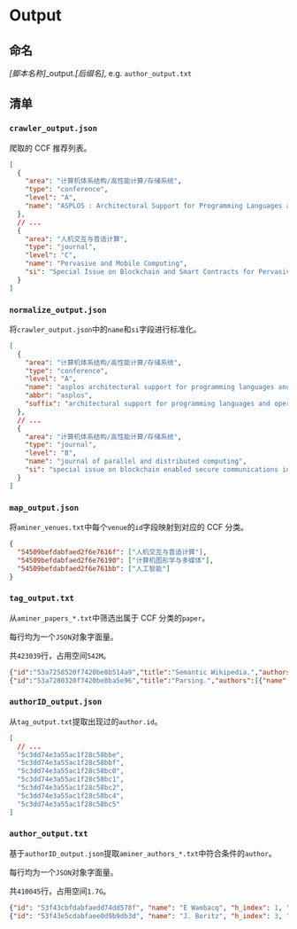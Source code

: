 # Output

## 命名

_[脚本名称]_\_output._[后缀名]_, e.g. `author_output.txt`

## 清单

### `crawler_output.json`

爬取的 CCF 推荐列表。

```json
[
  {
    "area": "计算机体系结构/高性能计算/存储系统",
    "type": "conference",
    "level": "A",
    "name": "ASPLOS : Architectural Support for Programming Languages and Operating Systems"
  },
  // ...
  {
    "area": "人机交互与普适计算",
    "type": "journal",
    "level": "C",
    "name": "Pervasive and Mobile Computing",
    "si": "Special Issue on Blockchain and Smart Contracts for Pervasive Systems"
  }
]
```

### `normalize_output.json`

将`crawler_output.json`中的`name`和`si`字段进行标准化。

```json
[
  {
    "area": "计算机体系结构/高性能计算/存储系统",
    "type": "conference",
    "level": "A",
    "name": "asplos architectural support for programming languages and operating systems",
    "abbr": "asplos",
    "suffix": "architectural support for programming languages and operating systems"
  },
  // ...
  {
    "area": "计算机体系结构/高性能计算/存储系统",
    "type": "journal",
    "level": "B",
    "name": "journal of parallel and distributed computing",
    "si": "special issue on blockchain enabled secure communications in smart cities"
  }
]
```

### `map_output.json`

将`aminer_venues.txt`中每个`venue`的`id`字段映射到对应的 CCF 分类。

```json
{
  "54509befdabfaed2f6e7616f": ["人机交互与普适计算"],
  "54509befdabfaed2f6e76190": ["计算机图形学与多媒体"],
  "54509befdabfaed2f6e761bb": ["人工智能"]
}
```

### `tag_output.txt`

从`aminer_papers_*.txt`中筛选出属于 CCF 分类的`paper`。

每行均为一个`JSON`对象字面量。

共`423039`行，占用空间`542M`。

```json
{"id":"53a7258520f7420be8b514a9","title":"Semantic Wikipedia.","authors":[{"name":"Max Völkel","id":"53f47915dabfaefedbbb728f"},{"name":"Markus Krötzsch","id":"53f44a27dabfaedf435dbf2e"},{"name":"Denny Vrandecic","id":"5433f551dabfaebba5832602"},{"name":"Heiko Haller","id":"53f322dddabfae9a84460560"},{"name":"Rudi Studer","id":"53f556b9dabfaea7cd1d5e32"}],"venue":{"raw":"WWW","id":"547ffa8cdabfaebedf84f229"},"year":2006,"n_citation":639,"page_start":"585","page_end":"594","lang":"en","volume":"","issue":"","url":["http://doi.acm.org/10.1145/1135777.1135863"],"area":["交叉/新兴／综合"]}
{"id":"53a7280320f7420be8ba5e96","title":"Parsing.","authors":[{"name":"Ralph Grishman"}],"venue":{"raw":"ACL","id":"547ffa8cdabfaebedf84f2ad"},"year":1981,"n_citation":11,"page_start":"","page_end":"","lang":"en","volume":"","issue":"","pdf":"//static.aminer.org/pdf/20160902/aclanthology/aclweb/ACL-1981-6538.pdf","url":["http://aclweb.org/anthology-new/P/P81/P81-1022.pdf","https://static.aminer.org/pdf/20160902/aclanthology/index.txt","https://static.aminer.org/pdf/20170130/aclanthology/index.txt"],"area":["人工智能"]}
```

### `authorID_output.json`

从`tag_output.txt`提取出现过的`author.id`。

```json
[
  // ...
  "5c3dd74e3a55ac1f28c58bbe",
  "5c3dd74e3a55ac1f28c58bbf",
  "5c3dd74e3a55ac1f28c58bc0",
  "5c3dd74e3a55ac1f28c58bc1",
  "5c3dd74e3a55ac1f28c58bc2",
  "5c3dd74e3a55ac1f28c58bc4",
  "5c3dd74e3a55ac1f28c58bc5"
]
```

### `author_output.txt`

基于`authorID_output.json`提取`aminer_authors_*.txt`中符合条件的`author`。

每行均为一个`JSON`对象字面量。

共`410045`行，占用空间`1.7G`。

```json
{"id": "53f43cbfdabfaedd74dd578f", "name": "E Wambacq", "h_index": 1, "n_pubs": 1, "tags": [], "pubs": [{"i": "53e9adc7b7602d97037ce451", "r": 0}], "n_citation": 9, "orgs": [""]}
{"id": "53f43e5cdabfaee0d9b9db3d", "name": "J. Boritz", "h_index": 3, "n_pubs": 4, "tags": [{"w": 1, "t": "computerized virtual environment"}, {"w": 1, "t": "virtual reality"}, {"w": 1, "t": "three dimensional"}, {"w": 1, "t": "virtual environment"}, {"w": 1, "t": "user interfaces"}, {"w": 1, "t": "degree of freedom"}, {"w": 1, "t": "input device"}, {"w": 1, "t": "dof docking"}, {"w": 1, "t": "3d graphics"}], "pubs": [{"i": "53e99f86b7602d970285cd07", "r": 0}, {"i": "53e9a914b7602d9703266aef", "r": 0}, {"i": "53e9ad4fb7602d9703736d54", "r": 0}, {"i": "53e9b769b7602d9704310173", "r": 0}], "n_citation": 62, "orgs": ["Department of Computer Science; University of British Columbia"]}
```
